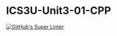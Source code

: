 # ICS3U-Unit3-01-CPP

[![GitHub's Super Linter](https://github.com/Andrew-Ten-Den/ICS3U-Unit3-01-CPP//workflows/GitHub's%20Super%20Linter/badge.svg)](https://github.com/Andrew-Ten-Den/ICS3U-Unit3-01-CPP//actions)

